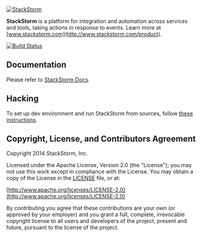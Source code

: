 [![StackStorm](https://github.com/stackstorm/st2/raw/master/stackstorm_logo.png)](http://www.stackstorm.com)

**StackStorm** is a platform for integration and automation across services and tools, taking actions in response to events. Learn more at [www.stackstorm.com](http://www.stackstorm.com/product).

[![Build Status](https://travis-ci.org/StackStorm/st2.svg)](https://travis-ci.org/StackStorm/st2)

## Documentation

Please refer to [StackStorm Docs](http://docs.stackstorm.com).

## Hacking

To set up dev environment and run StackStorm from sources, follow [these instructions](docs/source/install/sources.rst).

## Copyright, License, and Contributors Agreement

Copyright 2014 StackStorm, Inc.

Licensed under the Apache License, Version 2.0 (the "License"); you may not use this work except in compliance with the License. You may obtain a copy of the License in the [LICENSE](LICENSE) file, or at:

[http://www.apache.org/licenses/LICENSE-2.0](http://www.apache.org/licenses/LICENSE-2.0)

By contributing you agree that these contributions are your own (or approved by your employer) and you grant a full, complete, irrevocable copyright license to all users and developers of the project, present and future, pursuant to the license of the project.
